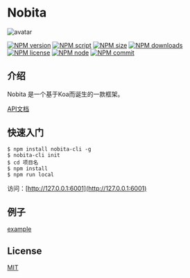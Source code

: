 # Nobita
![avatar](https://api.iamtang.com/images/bf47d0f9d72a6059be3961992234349b023bbad5.jpg)

[![NPM version][npm-image]][npm-url]
[![NPM script][npm-script]][npm-url]
[![NPM size][npm-size]][npm-url]
[![NPM downloads][npm-downloads]][npm-download-url]
[![NPM license][npm-license]][npm-url]
[![NPM node][npm-node]][npm-url]
[![NPM commit][npm-commit]][npm-url]

[npm-url]: 
https://npmjs.org/package/nobita
[npm-download-url]:
https://npmcharts.com/compare/nobita?minimal=true

[npm-image]: https://img.shields.io/npm/v/nobita.svg?style=flat-square
[npm-script]:
https://img.shields.io/github/languages/top/nobitajs/nobita.svg
[npm-size]:
https://img.shields.io/bundlephobia/min/nobita.svg
[npm-downloads]:
https://img.shields.io/npm/dm/nobita.svg
[npm-license]:
https://img.shields.io/npm/l/nobita.svg
[npm-node]:
https://img.shields.io/node/v/nobita.svg
[npm-commit]:
https://img.shields.io/github/last-commit/nobitajs/nobita.svg
## 介绍
Nobita 是一个基于Koa而诞生的一款框架。

[API文档](https://nobitajs.github.io/nobita/)

## 快速入门

```
$ npm install nobita-cli -g
$ nobita-cli init
$ cd 项目名
$ npm install
$ npm run local
```
访问：[http://127.0.0.1:6001](http://127.0.0.1:6001)

## 例子
[example](https://github.com/nobitajs/example)

## License

[MIT](https://github.com/nobitajs/nobita/blob/master/LICENSE)
